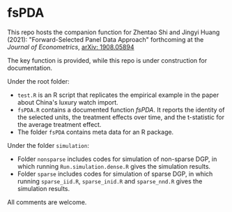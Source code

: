 # fsPDA
This repo hosts the companion function for 
Zhentao Shi and Jingyi Huang (2021): "Forward-Selected Panel Data Approach" forthcoming at the *Journal of Econometrics*, [arXiv: 1908.05894](https://arxiv.org/abs/1908.05894)

The key function is provided, while this repo is under construction for documentation.

Under the root folder:
* `test.R` is an R script that replicates the empirical example in the paper about China's luxury watch import.
* `fsPDA.R` contains a documented function *fsPDA*. It reports the identity of the selected units, the treatment effects over time, and the t-statistic for the average treatment effect.
* The folder `fsPDA` contains meta data for an R package.

Under the folder `simulation`: 

- Folder `nonsparse` includes codes for simulation of non-sparse DGP, in which running `Run.simulation.dense.R` gives the simulation results. 
- Folder `sparse` includes codes for simulation of sparse DGP, in which running `sparse_iid.R`, `sparse_inid.R` and `sparse_nnd.R` gives the simulation results. 

All comments are welcome.
